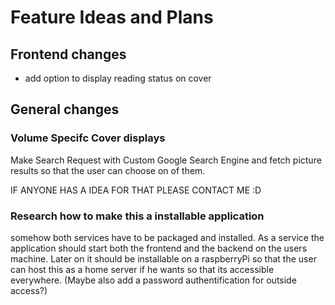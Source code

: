 # Feature Ideas and Plans

## Frontend changes

- add option to display reading status on cover

## General changes

### Volume Specifc Cover displays

Make Search Request with Custom Google Search Engine and
fetch picture results so that the user can choose on of them.

IF ANYONE HAS A IDEA FOR THAT PLEASE CONTACT ME :D

### Research how to make this a installable application

somehow both services have to be packaged and installed.
As a service the application should start both the frontend and the backend
on the users machine. Later on it should be installable on a raspberryPi so that
the user can host this as a home server if he wants so that its accessible everywhere.
(Maybe also add a password authentification for outside access?)